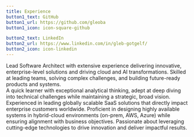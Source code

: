 ```yaml
---
title: Experience
button1_text: GitHub
button1_url: https://github.com/gleoba
button1_icon: icon-square-github

button2_text: LinkedIn
button2_url: https://www.linkedin.com/in/gleb-gotgelf/
button2_icon: icon-linkedin
---
```


Lead Software Architect with extensive experience delivering innovative, enterprise-level solutions and driving cloud and AI transformations. Skilled at leading teams, solving complex challenges, and building future-ready products and systems.<br/>A quick learner with exceptional analytical thinking, adept at deep diving into technical challenges while maintaining a strategic, broad vision. Experienced in leading globally scalable SaaS solutions that directly impact enterprise customers worldwide. Proficient in designing highly available systems in hybrid-cloud environments (on-prem, AWS, Azure) while ensuring alignment with business objectives. Passionate about leveraging cutting-edge technologies to drive innovation and deliver impactful results.